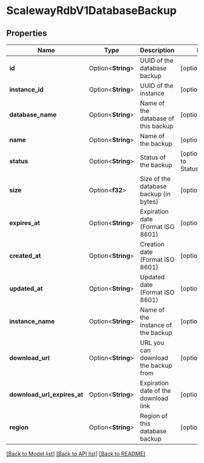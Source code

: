 # ScalewayRdbV1DatabaseBackup

## Properties

Name | Type | Description | Notes
------------ | ------------- | ------------- | -------------
**id** | Option<**String**> | UUID of the database backup | [optional]
**instance_id** | Option<**String**> | UUID of the instance | [optional]
**database_name** | Option<**String**> | Name of the database of this backup | [optional]
**name** | Option<**String**> | Name of the backup | [optional]
**status** | Option<**String**> | Status of the backup | [optional][default to Status_Unknown]
**size** | Option<**f32**> | Size of the database backup (in bytes) | [optional]
**expires_at** | Option<**String**> | Expiration date (Format ISO 8601) | [optional]
**created_at** | Option<**String**> | Creation date (Format ISO 8601) | [optional]
**updated_at** | Option<**String**> | Updated date (Format ISO 8601) | [optional]
**instance_name** | Option<**String**> | Name of the instance of the backup | [optional]
**download_url** | Option<**String**> | URL you can download the backup from | [optional]
**download_url_expires_at** | Option<**String**> | Expiration date of the download link | [optional]
**region** | Option<**String**> | Region of this database backup | [optional]

[[Back to Model list]](../README.md#documentation-for-models) [[Back to API list]](../README.md#documentation-for-api-endpoints) [[Back to README]](../README.md)



